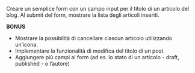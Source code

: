 Creare un semplice form con un campo input per il titolo di un articolo del blog.
Al submit del form, mostrare la lista degli articoli inseriti.

 **BONUS**
- Mostrare la possibilità di cancellare ciascun articolo utilizzando un’icona.
- Implementare la funzionalità di modifica del titolo di un post.
- Aggiungere più campi al form (ad es. lo stato di un articolo - draft, published - o l’autore)
